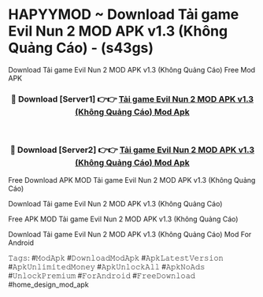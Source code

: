 # HAPYYMOD ~ Download Tải game Evil Nun 2 MOD APK v1.3 (Không Quảng Cáo) - (s43gs)
Download Tải game Evil Nun 2 MOD APK v1.3 (Không Quảng Cáo) Free Mod APK

<div align="center">
<h3>🔴 Download [Server1] 👉👉 <a href="https://apk-comot.site?title=Tải_game_Evil_Nun_2_MOD_APK_v1.3_(Không_Quảng_Cáo)">Tải game Evil Nun 2 MOD APK v1.3 (Không Quảng Cáo) Mod Apk</a></h3><br>

<h3>🔴 Download [Server2] 👉👉 <a href="https://apk-comot.site?title=Tải_game_Evil_Nun_2_MOD_APK_v1.3_(Không_Quảng_Cáo)">Tải game Evil Nun 2 MOD APK v1.3 (Không Quảng Cáo) Mod Apk</a></h3>
</div>


Free Download APK MOD Tải game Evil Nun 2 MOD APK v1.3 (Không Quảng Cáo)

Download Tải game Evil Nun 2 MOD APK v1.3 (Không Quảng Cáo) 

Free APK MOD Tải game Evil Nun 2 MOD APK v1.3 (Không Quảng Cáo) 

Download Tải game Evil Nun 2 MOD APK v1.3 (Không Quảng Cáo) Mod For Android

𝚃𝚊𝚐𝚜: #𝙼𝚘𝚍𝙰𝚙𝚔 #𝙳𝚘𝚠𝚗𝚕𝚘𝚊𝚍𝙼𝚘𝚍𝙰𝚙𝚔 #𝙰𝚙𝚔𝙻𝚊𝚝𝚎𝚜𝚝𝚅𝚎𝚛𝚜𝚒𝚘𝚗 #𝙰𝚙𝚔𝚄𝚗𝚕𝚒𝚖𝚒𝚝𝚎𝚍𝙼𝚘𝚗𝚎𝚢 #𝙰𝚙𝚔𝚄𝚗𝚕𝚘𝚌𝚔𝙰𝚕𝚕 #𝙰𝚙𝚔𝙽𝚘𝙰𝚍𝚜 #𝚄𝚗𝚕𝚘𝚌𝚔𝙿𝚛𝚎𝚖𝚒𝚞𝚖 #𝙵𝚘𝚛𝙰𝚗𝚍𝚛𝚘𝚒𝚍 #𝙵𝚛𝚎𝚎𝙳𝚘𝚠𝚗𝚕𝚘𝚊𝚍 #home_design_mod_apk